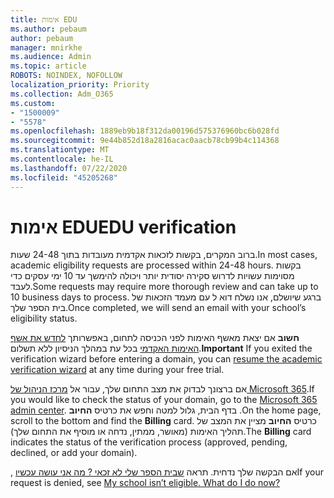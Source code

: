 ```yaml
---
title: אימות EDU
ms.author: pebaum
author: pebaum
manager: mnirkhe
ms.audience: Admin
ms.topic: article
ROBOTS: NOINDEX, NOFOLLOW
localization_priority: Priority
ms.collection: Adm_O365
ms.custom:
- "1500009"
- "5578"
ms.openlocfilehash: 1889eb9b18f312da00196d575376960bc6b028fd
ms.sourcegitcommit: 9e44b852d18a2816acac0aacb78cb99b4c114368
ms.translationtype: MT
ms.contentlocale: he-IL
ms.lasthandoff: 07/22/2020
ms.locfileid: "45205268"
---
```

# <a name="edu-verification"></a><span data-ttu-id="c5d78-102">אימות EDU</span><span class="sxs-lookup"><span data-stu-id="c5d78-102">EDU verification</span></span>

<span data-ttu-id="c5d78-103">ברוב המקרים, בקשות לזכאות אקדמית מעובדות בתוך 24-48 שעות.</span><span class="sxs-lookup"><span data-stu-id="c5d78-103">In most cases, academic eligibility requests are processed within 24-48 hours.</span></span> <span data-ttu-id="c5d78-104">בקשות מסוימות עשויות לדרוש סקירה יסודית יותר ויכולה להימשך עד 10 ימי עסקים כדי לעבד.</span><span class="sxs-lookup"><span data-stu-id="c5d78-104">Some requests may require more thorough review and can take up to 10 business days to process.</span></span> <span data-ttu-id="c5d78-105">ברגע שיושלם, אנו נשלח דוא ל עם מעמד הזכאות של בית הספר שלך.</span><span class="sxs-lookup"><span data-stu-id="c5d78-105">Once completed, we will send an email with your school’s eligibility status.</span></span>

<span data-ttu-id="c5d78-106">**חשוב** אם יצאת מאשף האימות לפני הכניסה לתחום, באפשרותך [לחדש את אשף האימות האקדמי](https://go.microsoft.com/fwlink/p/?linkid=2135255) בכל עת במהלך הניסיון ללא תשלום.</span><span class="sxs-lookup"><span data-stu-id="c5d78-106">**Important** If you exited the verification wizard before entering a domain, you can [resume the academic verification wizard](https://go.microsoft.com/fwlink/p/?linkid=2135255) at any time during your free trial.</span></span>

<span data-ttu-id="c5d78-107">אם ברצונך לבדוק את מצב התחום שלך, עבור אל [מרכז הניהול של Microsoft 365](https://go.microsoft.com/fwlink/p/?linkid=2024339).</span><span class="sxs-lookup"><span data-stu-id="c5d78-107">If you would like to check the status of your domain, go to the [Microsoft 365 admin center](https://go.microsoft.com/fwlink/p/?linkid=2024339).</span></span> <span data-ttu-id="c5d78-108">בדף הבית, גלול למטה וחפש את כרטיס **החיוב** .</span><span class="sxs-lookup"><span data-stu-id="c5d78-108">On the home page, scroll to the bottom and find the **Billing** card.</span></span> <span data-ttu-id="c5d78-109">כרטיס **החיוב** מציין את המצב של תהליך האימות (מאושר, ממתין, נדחה או מוסיף את התחום שלך).</span><span class="sxs-lookup"><span data-stu-id="c5d78-109">The **Billing** card indicates the status of the verification process (approved, pending, declined, or add your domain).</span></span>

<span data-ttu-id="c5d78-110">, אם הבקשה שלך נדחית. תראה [שבית הספר שלי לא זכאי ? מה אני עושה עכשיו](https://docs.microsoft.com/microsoft-365/commerce/subscriptions/verify-academic-eligibility#my-school-isnt-eligible-what-do-i-do-now)</span><span class="sxs-lookup"><span data-stu-id="c5d78-110">If your request is denied, see [My school isn’t eligible. What do I do now?](https://docs.microsoft.com/microsoft-365/commerce/subscriptions/verify-academic-eligibility#my-school-isnt-eligible-what-do-i-do-now)</span></span>